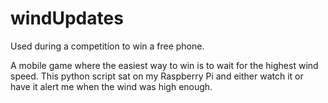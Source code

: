 windUpdates
===========

Used during a competition to win a free phone. 

A mobile game where the easiest way to win is to wait for the highest wind speed. This python script sat
on my Raspberry Pi and either watch it or have it alert me when the wind was high enough.
